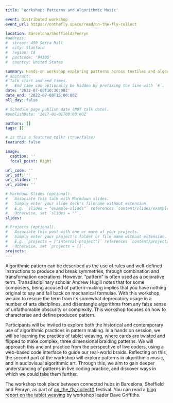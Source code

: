 ```yaml
---
title: 'Workshop: Patterns and Algorithmic Music'

event: Distributed workshop
event_url: https://onthefly.space/read/on-the-fly-collect

location: Barcelona/Sheffield/Penryn
#address:
#  street: 450 Serra Mall
#  city: Stanford
#  region: CA
#  postcode: '94305'
#  country: United States

summary: Hands-on workshop exploring patterns across textiles and algorithmic music.
# abstract: 
# Talk start and end times.
#   End time can optionally be hidden by prefixing the line with `#`.
date: '2022-07-08T10:30:00Z'
date_end: '2022-07-08T15:00:00Z'
all_day: false

# Schedule page publish date (NOT talk date).
#publishDate: '2017-01-01T00:00:00Z'

authors: []
tags: []

# Is this a featured talk? (true/false)
featured: false

image:
  caption: ''
  focal_point: Right

url_code: ''
url_pdf: ''
url_slides: ''
url_video: ''

# Markdown Slides (optional).
#   Associate this talk with Markdown slides.
#   Simply enter your slide deck's filename without extension.
#   E.g. `slides = "example-slides"` references `content/slides/example-slides.md`.
#   Otherwise, set `slides = ""`.
slides:

# Projects (optional).
#   Associate this post with one or more of your projects.
#   Simply enter your project's folder or file name without extension.
#   E.g. `projects = ["internal-project"]` references `content/project/deep-learning/index.md`.
#   Otherwise, set `projects = []`.
projects:
---
```


Algorithmic pattern can be described as the use of rules and well-defined instructions to produce and break symmetries, through combination and transformation operations. However, “pattern” is often used as a pejorative term. Transdisciplinary scholar Andrew Hugill notes that for some composers, being accused of pattern-making implies that you have nothing original to say and fall back on mechanical formulae. With this workshop, we aim to rescue the term from its somewhat deprecatory usage in a number of arts disciplines, and disentangle algorithms from any false sense of unfathomable obscurity or complexity. This workshop focuses on how to characterise and define produced pattern. 

Participants will be invited to explore both the historical and contemporary use of algorithmic practices in pattern making. In a hands on session, we will be learning the practice of tablet weaving, where cards are twisted and flipped to make complex, three dimensional braiding patterns. We will approach this ancient practice from the perspective of live coders, using a web-based code interface to guide our real-world braids. Reflecting on this, the second part of the workshop will explore patterns in algorithmic music, and in audiovisual algorithmic art. Through this, we aim to gain deeper understanding of patterns in live coding practice, and discover ways in which we could take them further.

The workshop took place between connected hubs in Barcelona, Sheffield and Penryn, as part of [on_the_fly_collect()](https://onthefly.space/read/on-the-fly-collect) festival. You can read a [blog report on the tablet weaving](https://thentrythis.org/notes/2022/07/09/digital-is-physical-remote-tablet-weaving-explorations/) by workshop leader Dave Griffiths.
